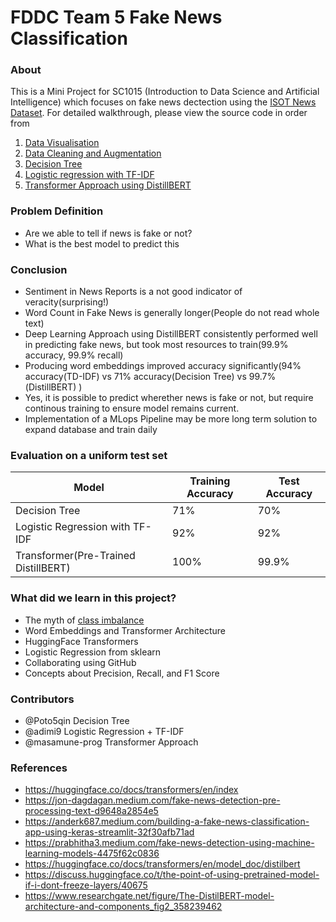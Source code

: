 # FDDC Team 5 Fake News Classification

### About

This is a Mini Project for SC1015 (Introduction to Data Science and Artificial Intelligence) which focuses on fake news dectection using the [ISOT News Dataset](https://www.kaggle.com/datasets/emineyetm/fake-news-detection-datasets). For detailed walkthrough, please view the source code in order from

1. [Data Visualisation](https://github.com/masamune-prog/SC1015_Project/blob/edits/Data%20cleaning%20%2B%20visualization.ipynb)
2. [Data Cleaning and Augmentation](https://github.com/masamune-prog/SC1015_Project/blob/edits/Data%20Cleaning%20%2B%20Preprocessing%20%2B%20Feature%20Engineering%20.ipynb)
3. [Decision Tree](https://github.com/masamune-prog/SC1015_Project/blob/edits/Training%20Attempt%20%231%20Using%20Indicators.ipynb)
4. [Logistic regression with TF-IDF](https://github.com/masamune-prog/SC1015_Project/blob/edits/Training%20Attempt%20%232%20Using%20Textual%20Data.ipynb)
5. [Transformer Approach using DistillBERT](https://github.com/masamune-prog/SC1015_Project/blob/edits/Training%20Attempt%20%233%20Using%20Deep%20Learning.ipynb)

### Problem Definition

- Are we able to tell if news is fake or not?
- What is the best model to predict this

### Conclusion

- Sentiment in News Reports is a not good indicator of veracity(surprising!)
- Word Count in Fake News is generally longer(People do not read whole text)
- Deep Learning Approach using DistillBERT consistently performed well in predicting fake news, but took most resources to train(99.9% accuracy, 99.9% recall)
- Producing word embeddings improved accuracy significantly(94% accuracy(TD-IDF) vs 71% accuracy(Decision Tree) vs 99.7%(DistillBERT) )
- Yes, it is possible to predict wherether news is fake or not, but require continous training to ensure model remains current.
- Implementation of a MLops Pipeline may be more long term solution to expand database and train daily

### Evaluation on a uniform test set

| Model                                | Training Accuracy | Test Accuracy |
| ------------------------------------ | ----------------- | ------------- |
| Decision Tree                        | 71%               | 70%           |
| Logistic Regression with TF-IDF      | 92%               | 92%           |
| Transformer(Pre-Trained DistillBERT) | 100%              | 99.9%         |

### What did we learn in this project?

- The myth of [class imbalance](https://towardsdatascience.com/your-dataset-is-imbalanced-do-nothing-abf6a0049813)
- Word Embeddings and Transformer Architecture
- HuggingFace Transformers
- Logistic Regression from sklearn
- Collaborating using GitHub
- Concepts about Precision, Recall, and F1 Score

### Contributors

- @Poto5qin Decision Tree
- @adimi9 Logistic Regression + TF-IDF
- @masamune-prog Transformer Approach

### References

- https://huggingface.co/docs/transformers/en/index
- https://jon-dagdagan.medium.com/fake-news-detection-pre-processing-text-d9648a2854e5
- https://anderk687.medium.com/building-a-fake-news-classification-app-using-keras-streamlit-32f30afb71ad
- https://prabhitha3.medium.com/fake-news-detection-using-machine-learning-models-4475f62c0836
- https://huggingface.co/docs/transformers/en/model_doc/distilbert
- https://discuss.huggingface.co/t/the-point-of-using-pretrained-model-if-i-dont-freeze-layers/40675
- https://www.researchgate.net/figure/The-DistilBERT-model-architecture-and-components_fig2_358239462
